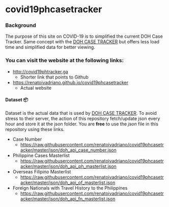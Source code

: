 # covid19phcasetracker

### Background
The purpose of this site on COVID-19 is to simplified the current DOH Case Tracker. Same concept with the [DOH CASE TRACKER](https://ncovtracker.doh.gov.ph/) but offers less load time and simplified data for better viewing. 

### You can visit the website at the following links:
* http://covid19phtracker.ga
	* Shorter link that points to Github
* https://renatoivadriano.github.io/covid19phcasetracker
	* Actual website

#### Dataset :package:
Dataset is the actual data that is used by [DOH CASE TRACKER](https://ncovtracker.doh.gov.ph/). To avoid stress to their server, the action of this repository fetch/update json every hour and store it at the json folder. You are **free** to use the _json_ file in this repository using these links.
* Case Number
	* https://raw.githubusercontent.com/renatoivadriano/covid19phcasetracker/master/json/doh_api_case_number.json
* Philippine Cases Masterlist
	* https://raw.githubusercontent.com/renatoivadriano/covid19phcasetracker/master/json/doh_api_ph_masterlist.json
* Overseas Filipino Masterlist
	* https://raw.githubusercontent.com/renatoivadriano/covid19phcasetracker/master/json/doh_api_of_masterlist.json
* Foreign Nationals with Travel History to the Philippines
	* https://raw.githubusercontent.com/renatoivadriano/covid19phcasetracker/master/json/doh_api_fn_masterlist.json